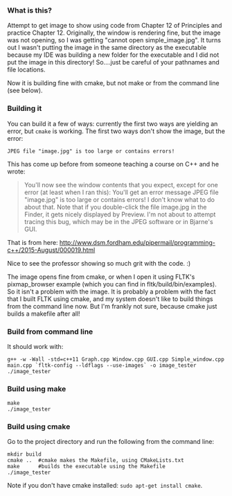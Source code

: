 ### What is this?
Attempt to get image to show using code from Chapter 12 of Principles and practice Chapter 12. Originally, the window is rendering fine, but the image was not opening, so I was getting  "cannot open simple_image.jpg". It turns out I wasn't putting the image in the same directory as the executable because my IDE was building a new folder for the executable and I did not put the image in this directory! So....just be careful of your pathnames and file locations.

Now it is building fine with cmake, but not make or from the command line (see below).

### Building it
You can build it a few of ways: currently the first two ways are yielding an error, but `cmake` is working. The first two ways don't
show the image, but the error:

    JPEG file "image.jpg" is too large or contains errors!

This has come up before from someone teaching a course on C++ and he wrote:
> You'll now see the window contents that you expect,
 except for one error (at least when I ran this): You'll get an error
 message
  JPEG file "image.jpg" is too large or contains errors!
 I don't know what to do about that.  Note that if you double-click the
 file image.jpg in the Finder, it gets nicely displayed by Preview.
 I'm not about to attempt tracing this bug, which may be in the JPEG
 software or in Bjarne's GUI.

That is from here:
http://www.dsm.fordham.edu/pipermail/programming-c++/2015-August/000019.html

Nice to see the professor showing so much grit with the code. :) 

The image opens fine from cmake, or when I open it using FLTK's pixmap_browser example (which you can find in  fltk/build/bin/examples). So it isn't a problem with the image. It is probably a problem with the fact that I built FLTK using cmake, and my system doesn't like to build things from the command line now. But I'm frankly not sure, because cmake just builds a makefile after all!


### Build from command line
It should work with:

    g++ -w -Wall -std=c++11 Graph.cpp Window.cpp GUI.cpp Simple_window.cpp main.cpp `fltk-config --ldflags --use-images` -o image_tester
    ./image_tester


### Build using make

    make
    ./image_tester


### Build using cmake
Go to the project directory and run the following from the command line:

    mkdir build  
    cmake ..  #cmake makes the Makefile, using CMakeLists.txt
    make      #builds the executable using the Makefile
    ./image_tester

Note if you don't have cmake installed: `sudo apt-get install cmake`.
